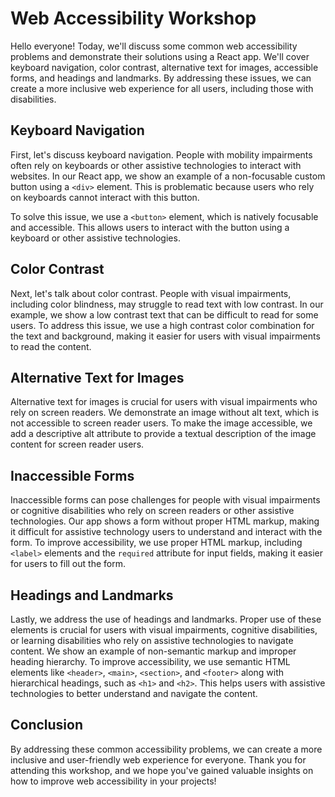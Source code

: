 # Web Accessibility Workshop

Hello everyone! Today, we'll discuss some common web accessibility problems and demonstrate their solutions using a React app. We'll cover keyboard navigation, color contrast, alternative text for images, accessible forms, and headings and landmarks. By addressing these issues, we can create a more inclusive web experience for all users, including those with disabilities.

## Keyboard Navigation

First, let's discuss keyboard navigation. People with mobility impairments often rely on keyboards or other assistive technologies to interact with websites. In our React app, we show an example of a non-focusable custom button using a `<div>` element. This is problematic because users who rely on keyboards cannot interact with this button.

To solve this issue, we use a `<button>` element, which is natively focusable and accessible. This allows users to interact with the button using a keyboard or other assistive technologies.

## Color Contrast

Next, let's talk about color contrast. People with visual impairments, including color blindness, may struggle to read text with low contrast. In our example, we show a low contrast text that can be difficult to read for some users. To address this issue, we use a high contrast color combination for the text and background, making it easier for users with visual impairments to read the content.

## Alternative Text for Images

Alternative text for images is crucial for users with visual impairments who rely on screen readers. We demonstrate an image without alt text, which is not accessible to screen reader users. To make the image accessible, we add a descriptive alt attribute to provide a textual description of the image content for screen reader users.

## Inaccessible Forms

Inaccessible forms can pose challenges for people with visual impairments or cognitive disabilities who rely on screen readers or other assistive technologies. Our app shows a form without proper HTML markup, making it difficult for assistive technology users to understand and interact with the form. To improve accessibility, we use proper HTML markup, including `<label>` elements and the `required` attribute for input fields, making it easier for users to fill out the form.

## Headings and Landmarks

Lastly, we address the use of headings and landmarks. Proper use of these elements is crucial for users with visual impairments, cognitive disabilities, or learning disabilities who rely on assistive technologies to navigate content. We show an example of non-semantic markup and improper heading hierarchy. To improve accessibility, we use semantic HTML elements like `<header>`, `<main>`, `<section>`, and `<footer>` along with hierarchical headings, such as `<h1>` and `<h2>`. This helps users with assistive technologies to better understand and navigate the content.

## Conclusion

By addressing these common accessibility problems, we can create a more inclusive and user-friendly web experience for everyone. Thank you for attending this workshop, and we hope you've gained valuable insights on how to improve web accessibility in your projects!
